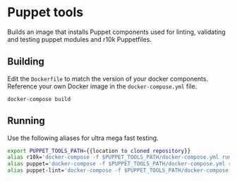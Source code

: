 # Puppet tools

Builds an image that installs Puppet components used for linting, validating
and testing puppet modules and r10k Puppetfiles.

## Building

Edit the `Dockerfile` to match the version of your docker components. Reference
your own Docker image in the `docker-compose.yml` file.

`docker-compose build`

## Running

Use the following aliases for ultra mega fast testing.

```bash
export PUPPET_TOOLS_PATH={{location to cloned repository}}
alias r10k='docker-compose -f $PUPPET_TOOLS_PATH/docker-compose.yml run --rm r10k'
alias puppet='docker-compose -f $PUPPET_TOOLS_PATH/docker-compose.yml run --rm puppet'
alias puppet-lint='docker-compose -f $PUPPET_TOOLS_PATH/docker-compose.yml run --rm puppet-lint'
```
